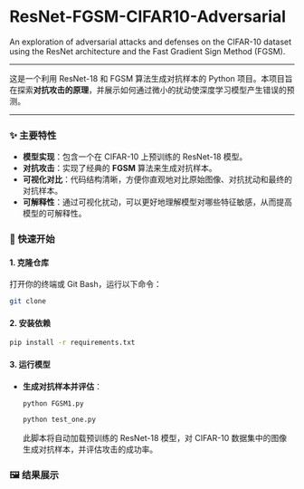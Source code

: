 # ResNet-FGSM-CIFAR10-Adversarial
An exploration of adversarial attacks and defenses on the CIFAR-10 dataset using the ResNet architecture and the Fast Gradient Sign Method (FGSM).


-----

这是一个利用 ResNet-18 和 FGSM 算法生成对抗样本的 Python 项目。本项目旨在探索**对抗攻击的原理**，并展示如何通过微小的扰动使深度学习模型产生错误的预测。

-----

### ✨ 主要特性

* **模型实现**：包含一个在 CIFAR-10 上预训练的 ResNet-18 模型。
* **对抗攻击**：实现了经典的 **FGSM** 算法来生成对抗样本。
* **可视化对比**：代码结构清晰，方便你直观地对比原始图像、对抗扰动和最终的对抗样本。
* **可解释性**：通过可视化扰动，可以更好地理解模型对哪些特征敏感，从而提高模型的可解释性。

### 🚀 快速开始

#### 1\. 克隆仓库

打开你的终端或 Git Bash，运行以下命令：
```bash
git clone 
````

#### 2\. 安装依赖

```bash
pip install -r requirements.txt
```

#### 3\. 运行模型

  * **生成对抗样本并评估**：

    ```bash
    python FGSM1.py
    ```
    
    ```bash
    python test_one.py
    ```

    此脚本将自动加载预训练的 ResNet-18 模型，对 CIFAR-10 数据集中的图像生成对抗样本，并评估攻击的成功率。

### 🖼️ 结果展示



